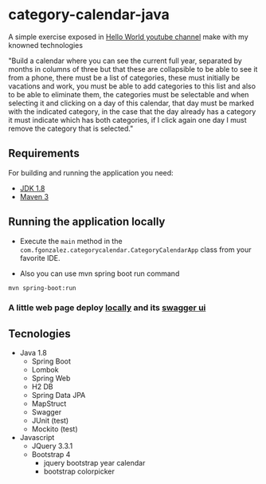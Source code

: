# category-calendar-java
A simple exercise exposed in [Hello World youtube channel](https://www.youtube.com/watch?v=zAOOR-2RYMY&t=25s) make with my knowned technologies 

"Build a calendar where you can see the current full year, separated by months in columns of three but that these are collapsible to be able to see it from a phone, there must be a list of categories, these must initially be vacations and work, you must be able to add categories to this list and also to be able to eliminate them, the categories must be selectable and when selecting it and clicking on a day of this calendar, that day must be marked with the indicated category, in the case that the day already has a category it must indicate which has both categories, if I click again one day I must remove the category that is selected."
## Requirements
For building and running the application you need:

- [JDK 1.8](http://www.oracle.com/technetwork/java/javase/downloads/jdk8-downloads-2133151.html)
- [Maven 3](https://maven.apache.org)
## Running the application locally

- Execute the `main` method in the `com.fgonzalez.categorycalendar.CategoryCalendarApp` class from your favorite IDE.

- Also you can use mvn spring boot run command
```
mvn spring-boot:run
```

### A little web page deploy [locally](http://localhost:8080/) and its [swagger ui](http://localhost:8080/swagger-ui/) 
## Tecnologies
- Java 1.8
    - Spring Boot
    - Lombok
    - Spring Web
    - H2 DB
    - Spring Data JPA
    - MapStruct
    - Swagger
    - JUnit (test)
    - Mockito (test)
- Javascript
    - JQuery 3.3.1
    - Bootstrap 4
        - jquery bootstrap year calendar
        - bootstrap colorpicker
